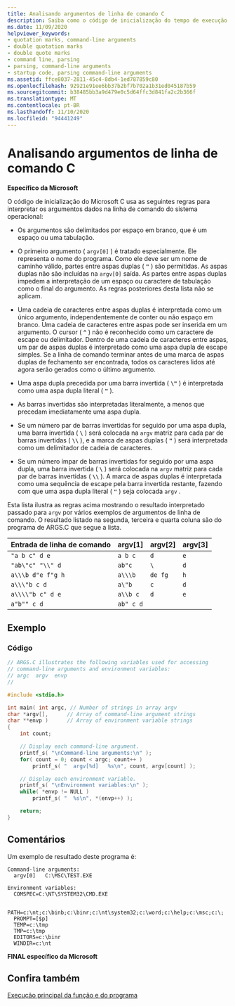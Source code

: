 ```yaml
---
title: Analisando argumentos de linha de comando C
description: Saiba como o código de inicialização do tempo de execução do Microsoft C interpreta argumentos de linha de comando para criar os parâmetros argv e argc.
ms.date: 11/09/2020
helpviewer_keywords:
- quotation marks, command-line arguments
- double quotation marks
- double quote marks
- command line, parsing
- parsing, command-line arguments
- startup code, parsing command-line arguments
ms.assetid: ffce8037-2811-45c4-8db4-1ed787859c80
ms.openlocfilehash: 92921e91ee6bb37b2bf7b702a1b31ed045187b59
ms.sourcegitcommit: b38485bb3a9d479e0c5d64ffc3d841fa2c2b366f
ms.translationtype: MT
ms.contentlocale: pt-BR
ms.lasthandoff: 11/10/2020
ms.locfileid: "94441249"
---
```

# <a name="parsing-c-command-line-arguments"></a>Analisando argumentos de linha de comando C

**Específico da Microsoft**

O código de inicialização do Microsoft C usa as seguintes regras para interpretar os argumentos dados na linha de comando do sistema operacional:

- Os argumentos são delimitados por espaço em branco, que é um espaço ou uma tabulação.

- O primeiro argumento ( `argv[0]` ) é tratado especialmente. Ele representa o nome do programa. Como ele deve ser um nome de caminho válido, partes entre aspas duplas ( **`"`** ) são permitidas. As aspas duplas não são incluídas na `argv[0]` saída. As partes entre aspas duplas impedem a interpretação de um espaço ou caractere de tabulação como o final do argumento. As regras posteriores desta lista não se aplicam.

- Uma cadeia de caracteres entre aspas duplas é interpretada como um único argumento, independentemente de conter ou não espaço em branco. Uma cadeia de caracteres entre aspas pode ser inserida em um argumento. O cursor ( **`^`** ) não é reconhecido como um caractere de escape ou delimitador. Dentro de uma cadeia de caracteres entre aspas, um par de aspas duplas é interpretado como uma aspa dupla de escape simples. Se a linha de comando terminar antes de uma marca de aspas duplas de fechamento ser encontrada, todos os caracteres lidos até agora serão gerados como o último argumento.

- Uma aspa dupla precedida por uma barra invertida ( **`\"`** ) é interpretada como uma aspa dupla literal ( **`"`** ).

- As barras invertidas são interpretadas literalmente, a menos que precedam imediatamente uma aspa dupla.

- Se um número par de barras invertidas for seguido por uma aspa dupla, uma barra invertida ( **`\`** ) será colocada na `argv` matriz para cada par de barras invertidas ( **`\\`** ), e a marca de aspas duplas ( **`"`** ) será interpretada como um delimitador de cadeia de caracteres.

- Se um número ímpar de barras invertidas for seguido por uma aspa dupla, uma barra invertida ( **`\`** ) será colocada na `argv` matriz para cada par de barras invertidas ( **`\\`** ). A marca de aspas duplas é interpretada como uma sequência de escape pela barra invertida restante, fazendo com que uma aspa dupla literal ( **`"`** ) seja colocada `argv` .

Esta lista ilustra as regras acima mostrando o resultado interpretado passado para `argv` por vários exemplos de argumentos de linha de comando. O resultado listado na segunda, terceira e quarta coluna são do programa de ARGS.C que segue a lista.

|Entrada de linha de comando|argv[1]|argv[2]|argv[3]|
|-------------------------|---------------|---------------|---------------|
|`"a b c" d e`|`a b c`|`d`|`e`|
|`"ab\"c" "\\" d`|`ab"c`|`\`|`d`|
|`a\\\b d"e f"g h`|`a\\\b`|`de fg`|`h`|
|`a\\\"b c d`|`a\"b`|`c`|`d`|
|`a\\\\"b c" d e`|`a\\b c`|`d`|`e`|
|`a"b"" c d`|`ab" c d`|||

## <a name="example"></a>Exemplo

### <a name="code"></a>Código

```c
// ARGS.C illustrates the following variables used for accessing
// command-line arguments and environment variables:
// argc  argv  envp
//

#include <stdio.h>

int main( int argc, // Number of strings in array argv
char *argv[],      // Array of command-line argument strings
char **envp )      // Array of environment variable strings
{
    int count;

    // Display each command-line argument.
    printf_s( "\nCommand-line arguments:\n" );
    for( count = 0; count < argc; count++ )
        printf_s( "  argv[%d]   %s\n", count, argv[count] );

    // Display each environment variable.
    printf_s( "\nEnvironment variables:\n" );
    while( *envp != NULL )
        printf_s( "  %s\n", *(envp++) );

    return;
}
```

## <a name="comments"></a>Comentários

Um exemplo de resultado deste programa é:

```
Command-line arguments:
  argv[0]   C:\MSC\TEST.EXE

Environment variables:
  COMSPEC=C:\NT\SYSTEM32\CMD.EXE

  PATH=c:\nt;c:\binb;c:\binr;c:\nt\system32;c:\word;c:\help;c:\msc;c:\;
  PROMPT=[$p]
  TEMP=c:\tmp
  TMP=c:\tmp
  EDITORS=c:\binr
  WINDIR=c:\nt
```

**FINAL específico da Microsoft**

## <a name="see-also"></a>Confira também

[Execução principal da função e do programa](../c-language/main-function-and-program-execution.md)
